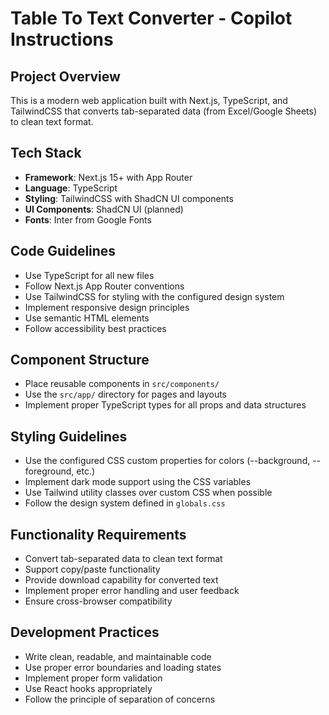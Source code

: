 <!-- Use this file to provide workspace-specific custom instructions to Copilot. For more details, visit https://code.visualstudio.com/docs/copilot/copilot-customization#_use-a-githubcopilotinstructionsmd-file -->

# Table To Text Converter - Copilot Instructions

## Project Overview
This is a modern web application built with Next.js, TypeScript, and TailwindCSS that converts tab-separated data (from Excel/Google Sheets) to clean text format.

## Tech Stack
- **Framework**: Next.js 15+ with App Router
- **Language**: TypeScript
- **Styling**: TailwindCSS with ShadCN UI components
- **UI Components**: ShadCN UI (planned)
- **Fonts**: Inter from Google Fonts

## Code Guidelines
- Use TypeScript for all new files
- Follow Next.js App Router conventions
- Use TailwindCSS for styling with the configured design system
- Implement responsive design principles
- Use semantic HTML elements
- Follow accessibility best practices

## Component Structure
- Place reusable components in `src/components/`
- Use the `src/app/` directory for pages and layouts
- Implement proper TypeScript types for all props and data structures

## Styling Guidelines
- Use the configured CSS custom properties for colors (--background, --foreground, etc.)
- Implement dark mode support using the CSS variables
- Use Tailwind utility classes over custom CSS when possible
- Follow the design system defined in `globals.css`

## Functionality Requirements
- Convert tab-separated data to clean text format
- Support copy/paste functionality
- Provide download capability for converted text
- Implement proper error handling and user feedback
- Ensure cross-browser compatibility

## Development Practices
- Write clean, readable, and maintainable code
- Use proper error boundaries and loading states
- Implement proper form validation
- Use React hooks appropriately
- Follow the principle of separation of concerns
